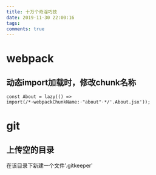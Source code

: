 ```yaml
---
title: 十万个奇淫巧技
date: 2019-11-30 22:00:16
tags: 
comments: true
---
```

# webpack
## 动态import加载时，修改chunk名称
```
const About = lazy(() => import(/*·webpackChunkName:·"about"·*/'.About.jsx'));
```

# git
## 上传空的目录
在该目录下新建一个文件'.gitkeeper'
